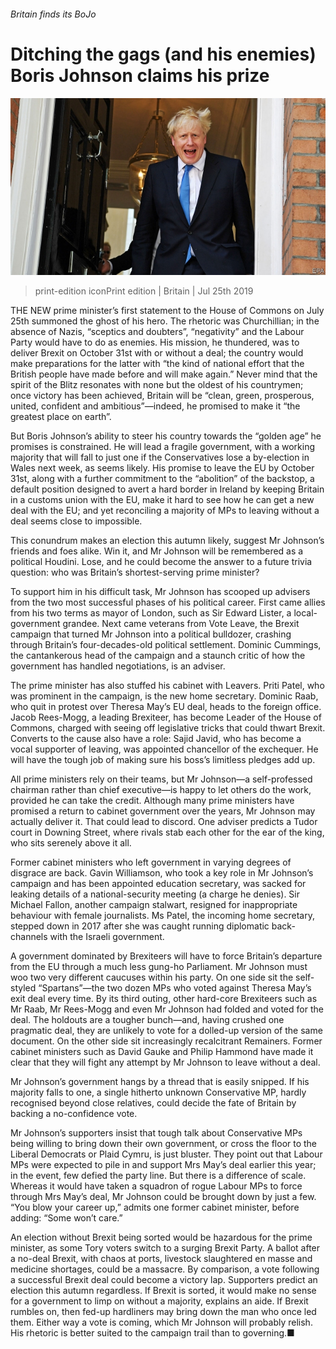 ###### Britain finds its BoJo

# Ditching the gags (and his enemies) Boris Johnson claims his prize 

![image](images/20190727_BRP002_0.jpg) 

> print-edition iconPrint edition | Britain | Jul 25th 2019 

THE NEW prime minister’s first statement to the House of Commons on July 25th summoned the ghost of his hero. The rhetoric was Churchillian; in the absence of Nazis, “sceptics and doubters”, “negativity” and the Labour Party would have to do as enemies. His mission, he thundered, was to deliver Brexit on October 31st with or without a deal; the country would make preparations for the latter with “the kind of national effort that the British people have made before and will make again.” Never mind that the spirit of the Blitz resonates with none but the oldest of his countrymen; once victory has been achieved, Britain will be “clean, green, prosperous, united, confident and ambitious”—indeed, he promised to make it “the greatest place on earth”. 

But Boris Johnson’s ability to steer his country towards the “golden age” he promises is constrained. He will lead a fragile government, with a working majority that will fall to just one if the Conservatives lose a by-election in Wales next week, as seems likely. His promise to leave the EU by October 31st, along with a further commitment to the “abolition” of the backstop, a default position designed to avert a hard border in Ireland by keeping Britain in a customs union with the EU, make it hard to see how he can get a new deal with the EU; and yet reconciling a majority of MPs to leaving without a deal seems close to impossible. 

This conundrum makes an election this autumn likely, suggest Mr Johnson’s friends and foes alike. Win it, and Mr Johnson will be remembered as a political Houdini. Lose, and he could become the answer to a future trivia question: who was Britain’s shortest-serving prime minister? 

To support him in his difficult task, Mr Johnson has scooped up advisers from the two most successful phases of his political career. First came allies from his two terms as mayor of London, such as Sir Edward Lister, a local-government grandee. Next came veterans from Vote Leave, the Brexit campaign that turned Mr Johnson into a political bulldozer, crashing through Britain’s four-decades-old political settlement. Dominic Cummings, the cantankerous head of the campaign and a staunch critic of how the government has handled negotiations, is an adviser. 

The prime minister has also stuffed his cabinet with Leavers. Priti Patel, who was prominent in the campaign, is the new home secretary. Dominic Raab, who quit in protest over Theresa May’s EU deal, heads to the foreign office. Jacob Rees-Mogg, a leading Brexiteer, has become Leader of the House of Commons, charged with seeing off legislative tricks that could thwart Brexit. Converts to the cause also have a role: Sajid Javid, who has become a vocal supporter of leaving, was appointed chancellor of the exchequer. He will have the tough job of making sure his boss’s limitless pledges add up. 

All prime ministers rely on their teams, but Mr Johnson—a self-professed chairman rather than chief executive—is happy to let others do the work, provided he can take the credit. Although many prime ministers have promised a return to cabinet government over the years, Mr Johnson may actually deliver it. That could lead to discord. One adviser predicts a Tudor court in Downing Street, where rivals stab each other for the ear of the king, who sits serenely above it all. 

Former cabinet ministers who left government in varying degrees of disgrace are back. Gavin Williamson, who took a key role in Mr Johnson’s campaign and has been appointed education secretary, was sacked for leaking details of a national-security meeting (a charge he denies). Sir Michael Fallon, another campaign stalwart, resigned for inappropriate behaviour with female journalists. Ms Patel, the incoming home secretary, stepped down in 2017 after she was caught running diplomatic back-channels with the Israeli government. 

A government dominated by Brexiteers will have to force Britain’s departure from the EU through a much less gung-ho Parliament. Mr Johnson must woo two very different caucuses within his party. On one side sit the self-styled “Spartans”—the two dozen MPs who voted against Theresa May’s exit deal every time. By its third outing, other hard-core Brexiteers such as Mr Raab, Mr Rees-Mogg and even Mr Johnson had folded and voted for the deal. The holdouts are a tougher bunch—and, having crushed one pragmatic deal, they are unlikely to vote for a dolled-up version of the same document. On the other side sit increasingly recalcitrant Remainers. Former cabinet ministers such as David Gauke and Philip Hammond have made it clear that they will fight any attempt by Mr Johnson to leave without a deal. 

Mr Johnson’s government hangs by a thread that is easily snipped. If his majority falls to one, a single hitherto unknown Conservative MP, hardly recognised beyond close relatives, could decide the fate of Britain by backing a no-confidence vote. 

Mr Johnson’s supporters insist that tough talk about Conservative MPs being willing to bring down their own government, or cross the floor to the Liberal Democrats or Plaid Cymru, is just bluster. They point out that Labour MPs were expected to pile in and support Mrs May’s deal earlier this year; in the event, few defied the party line. But there is a difference of scale. Whereas it would have taken a squadron of rogue Labour MPs to force through Mrs May’s deal, Mr Johnson could be brought down by just a few. “You blow your career up,” admits one former cabinet minister, before adding: “Some won’t care.” 

An election without Brexit being sorted would be hazardous for the prime minister, as some Tory voters switch to a surging Brexit Party. A ballot after a no-deal Brexit, with chaos at ports, livestock slaughtered en masse and medicine shortages, could be a massacre. By comparison, a vote following a successful Brexit deal could become a victory lap. Supporters predict an election this autumn regardless. If Brexit is sorted, it would make no sense for a government to limp on without a majority, explains an aide. If Brexit rumbles on, then fed-up hardliners may bring down the man who once led them. Either way a vote is coming, which Mr Johnson will probably relish. His rhetoric is better suited to the campaign trail than to governing.■ 


